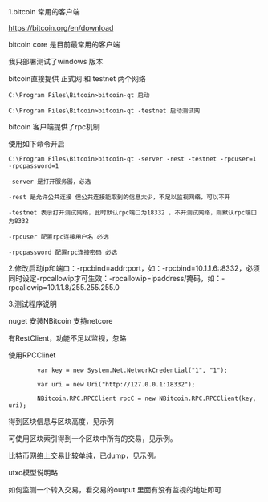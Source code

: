 1.bitcoin 常用的客户端

https://bitcoin.org/en/download

bitcoin core 是目前最常用的客户端

我只部署测试了windows 版本

bitcoin直接提供 正式网 和 testnet 两个网络

	C:\Program Files\Bitcoin>bitcoin-qt 启动

	C:\Program Files\Bitcoin>bitcoin-qt -testnet 启动测试网

bitcoin 客户端提供了rpc机制

使用如下命令开启

	C:\Program Files\Bitcoin>bitcoin-qt -server -rest -testnet -rpcuser=1 -rpcpassword=1

	-server 是打开服务器，必选

	-rest 是允许公共连接 但公共连接能取到的信息太少，不足以监视网络，可以不开

	-testnet 表示打开测试网络，此时默认rpc端口为18332 ，不开测试网络，则默认rpc端口为8332

	-rpcuser 配置rpc连接用户名 必选

	-rpcpassword 配置rpc连接密码 必选

2.修改启动ip和端口：-rpcbind=addr:port，如：-rpcbind=10.1.1.6::8332，必须同时设定-rpcallowip才可生效：-rpcallowip=ipaddress/掩码，如：-rpcallowip=10.1.1.8/255.255.255.0

3.测试程序说明

nuget 安装NBitcoin 支持netcore

有RestClient，功能不足以监视，忽略

使用RPCClinet
			
			var key = new System.Net.NetworkCredential("1", "1");
            
			var uri = new Uri("http://127.0.0.1:18332");
            
			NBitcoin.RPC.RPCClient rpcC = new NBitcoin.RPC.RPCClient(key, uri);

得到区块信息与区块高度，见示例

可使用区块索引得到一个区块中所有的交易，见示例。

比特币网络上交易比较单纯，已dump，见示例。

utxo模型说明略

如何监测一个转入交易，看交易的output 里面有没有监视的地址即可